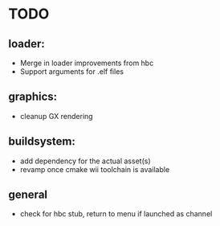 # TODO

## loader:
- Merge in loader improvements from hbc
- Support arguments for .elf files

## graphics:
- cleanup GX rendering

## buildsystem:
- add dependency for the actual asset(s)
- revamp once cmake wii toolchain is available

## general
- check for hbc stub, return to menu if launched as channel
